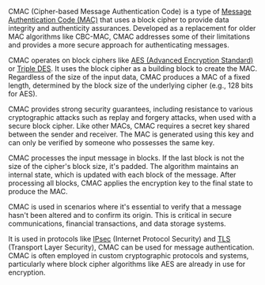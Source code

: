 CMAC (Cipher-based Message Authentication Code) is a type of [Message Authentication Code (MAC)](../misc/mac.md) that uses a block cipher to provide data integrity and authenticity assurances. Developed as a replacement for older MAC algorithms like CBC-MAC, CMAC addresses some of their limitations and provides a more secure approach for authenticating messages.

CMAC operates on block ciphers like [AES (Advanced Encryption Standard)](../cryptography/aes.md) or [Triple DES](../cryptography/3des.md). It uses the block cipher as a building block to create the MAC. Regardless of the size of the input data, CMAC produces a MAC of a fixed length, determined by the block size of the underlying cipher (e.g., 128 bits for AES).

CMAC provides strong security guarantees, including resistance to various cryptographic attacks such as replay and forgery attacks, when used with a secure block cipher. Like other MACs, CMAC requires a secret key shared between the sender and receiver. The MAC is generated using this key and can only be verified by someone who possesses the same key.

CMAC processes the input message in blocks. If the last block is not the size of the cipher's block size, it's padded. The algorithm maintains an internal state, which is updated with each block of the message. After processing all blocks, CMAC applies the encryption key to the final state to produce the MAC.

CMAC is used in scenarios where it's essential to verify that a message hasn't been altered and to confirm its origin. This is critical in secure communications, financial transactions, and data storage systems.

It is used in protocols like [IPsec](../protocols/ipsec.md) (Internet Protocol Security) and [TLS](../cryptography/tls.md) (Transport Layer Security), CMAC can be used for message authentication. CMAC is often employed in custom cryptographic protocols and systems, particularly where block cipher algorithms like AES are already in use for encryption.

